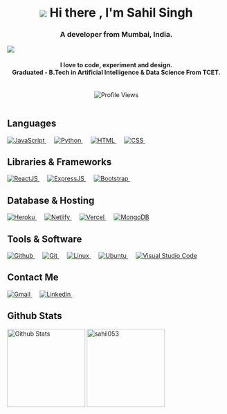 <h1 align="center"> 
    <img src="./bongo typee.gif">
    <span> Hi there , I'm Sahil Singh </span> 
</h1>
<h3 align="center">A developer from Mumbai, India.</h3>
<img src="https://tenor.com/bELc4.gif" >
<h4 align='center'>I love to code, experiment and design. <br> Graduated - B.Tech in Artificial Intelligence & Data Science From TCET.</h4>
<p align='center' style="padding:1rem">
  <img src="https://komarev.com/ghpvc/?username=sanket-16&label=Profile%20views&color=0e75b6&style=plastic" alt="Profile Views" >
</p>

<h2>Languages </h2>
<p>
  <a href="https://www.javascript.com/">
    <img src="https://img.shields.io/badge/JavaScript-F7DF1E?style=for-the-badge&logo=javascript&logoColor=white" alt="JavaScript">
  </a>
  &emsp;
  <a href="https://www.python.org/">
    <img src="https://img.shields.io/badge/Python-3776ab?style=for-the-badge&logo=python&logoColor=white" alt="Python">
  </a>
  &emsp; 
  <a href="https://www.w3.org/html/"> 
    <img src="https://img.shields.io/badge/HTML5-E34F26?style=for-the-badge&logo=html5&logoColor=white" alt="HTML">
  </a>
  &emsp;
  <a href="https://www.w3schools.com/css/">
    <img src="https://img.shields.io/badge/CSS-239120?&style=for-the-badge&logo=css3&logoColor=white" alt="CSS">
  </a>
    &emsp;
</p>


<h2> Libraries & Frameworks </h2>
<p>
  <a href="https://reactjs.org/">
    <img src="https://img.shields.io/badge/react-%2320232a.svg?style=for-the-badge&logo=react&logoColor=%2361DAFB" alt="ReactJS">
  </a>
  &emsp;
  <a href="https://expressjs.com">
    <img src="https://img.shields.io/badge/express.js-%23404d59.svg?style=for-the-badge&logo=express&logoColor=%2361DAFB" alt="ExpressJS">
  </a> 
  &emsp;
  <a href="https://getbootstrap.com/">
    <img src="https://img.shields.io/badge/bootstrap-%23563D7C.svg?style=for-the-badge&logo=bootstrap&logoColor=white" alt="Bootstrap">
  </a>
  &emsp;
</p>

<h2> Database & Hosting </h2>
<p>
  <a href="https://www.heroku.com/">
    <img src="https://img.shields.io/badge/heroku-%23430098.svg?style=for-the-badge&logo=heroku&logoColor=white" alt="Heroku">
  </a>
  &emsp;
  <a href="https://netlify.app">
    <img src="https://img.shields.io/badge/netlify-%23000000.svg?style=for-the-badge&logo=netlify&logoColor=#00C7B7" alt="Netlify">
  </a>
  &emsp;
  <a href="https://vercel.com">
    <img src="https://img.shields.io/badge/vercel-%23000000.svg?style=for-the-badge&logo=vercel&logoColor=white" alt="Vercel">
  </a>
  &emsp;
    <a href="https://docs.mongodb.com/">
      <img src="https://img.shields.io/badge/MongoDB-4EA94B?style=for-the-badge&logo=mongodb&logoColor=white" alt="MongoDB" >
    </a>
</p>


<h2> Tools & Software </h2>
<p>
  <a href="https://github.com/">
    <img src="https://img.shields.io/badge/github-%23121011.svg?style=for-the-badge&logo=github&logoColor=white" alt="Github" >
  </a>
  &emsp;
  <a href="https://git-scm.com/">
    <img src="https://img.shields.io/badge/Git-F05032?style=for-the-badge&logo=git&logoColor=white" alt="Git" >
  </a>
  &emsp;
  <a href="https://www.linux.org/">
      <img src="https://img.shields.io/badge/Linux-FCC624?style=for-the-badge&logo=linux&logoColor=black" alt="Linux" >
  </a>
  &emsp;
  <a href="https://ubuntu.com/">
     <img src="https://img.shields.io/badge/Ubuntu-E95420?style=for-the-badge&logo=ubuntu&logoColor=white" alt="Ubuntu" >
  </a>
  &emsp;
  <a href="https://code.visualstudio.com/">
      <img src="https://img.shields.io/badge/Visual_Studio_Code-0078D4?style=for-the-badge&logo=visual%20studio%20code&logoColor=white" alt="Visual Studio Code" >
  </a>
</p>

<h2> Contact Me </h2>
<p>
  <a href="mailto:sahilsingh06100@gmail.com">
    <img src="https://img.shields.io/badge/Gmail-D14836?style=for-the-badge&logo=gmail&logoColor=white" alt="Gmail">
  </a>
  &emsp;
  <a href="https://www.linkedin.com/in/sahil053/">
    <img src="https://img.shields.io/badge/linkedin-%230077B5.svg?style=for-the-badge&logo=linkedin&logoColor=white" alt="Linkedin">
  </a> 
  &emsp;
</p>


<h2> Github Stats </h2>
<p>
<img src="https://github-readme-stats.vercel.app/api?username=sahil053&show_icons=true&hide_border=true&count_private=true&theme=dark" alt="Github Stats" height="180px">
<img src="https://github-readme-stats.vercel.app/api/top-langs?username=sahil053&show_icons=true&hide_border=true&locale=en&layout=compact&theme=dark" alt="sahil053" height="180px">
</p>
